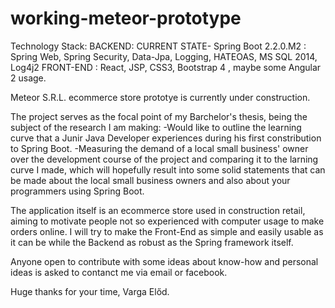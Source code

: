# working-meteor-prototype

Technology Stack:
  BACKEND: CURRENT STATE- Spring Boot 2.2.0.M2 : Spring Web, Spring Security, Data-Jpa, Logging, HATEOAS, MS SQL 2014, Log4j2
  FRONT-END : React, JSP, CSS3, Bootstrap 4 , maybe some Angular 2 usage.

Meteor S.R.L. ecommerce store prototye is currently under construction.

The project serves as the focal point of my Barchelor's thesis, being the subject of the research I am making:
  -Would like to outline the learning curve that a Junir Java Developer experiences during his first constribution to Spring Boot.
  -Measuring the demand of a local small business' owner over the development course of the project and comparing it to the larning curve I made,
  which will hopefully result into some solid statements that can be made about the local small business owners and also about your programmers using Spring Boot.
  
The application itself is an ecommerce store used in construction retail, aiming to motivate people not so experienced with computer usage to make orders online.
I will try to make the Front-End as simple and easily usable as it can be while the Backend as robust as the Spring framework itself.

Anyone open to contribute with some ideas about know-how and personal ideas is asked to contanct me via email or facebook.

Huge thanks for your time,
 Varga Előd.
